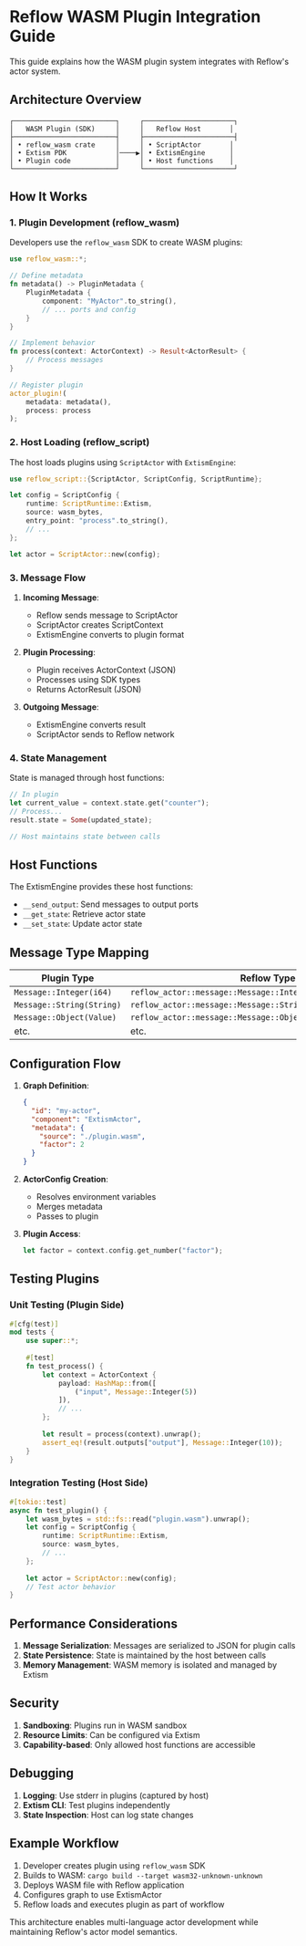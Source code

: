 # Reflow WASM Plugin Integration Guide

This guide explains how the WASM plugin system integrates with Reflow's actor system.

## Architecture Overview

```
┌─────────────────────────┐     ┌──────────────────────┐
│   WASM Plugin (SDK)     │     │   Reflow Host       │
├─────────────────────────┤     ├──────────────────────┤
│ • reflow_wasm crate     │     │ • ScriptActor       │
│ • Extism PDK            │────▶│ • ExtismEngine      │
│ • Plugin code           │     │ • Host functions    │
└─────────────────────────┘     └──────────────────────┘
```

## How It Works

### 1. Plugin Development (reflow_wasm)

Developers use the `reflow_wasm` SDK to create WASM plugins:

```rust
use reflow_wasm::*;

// Define metadata
fn metadata() -> PluginMetadata {
    PluginMetadata {
        component: "MyActor".to_string(),
        // ... ports and config
    }
}

// Implement behavior
fn process(context: ActorContext) -> Result<ActorResult> {
    // Process messages
}

// Register plugin
actor_plugin!(
    metadata: metadata(),
    process: process
);
```

### 2. Host Loading (reflow_script)

The host loads plugins using `ScriptActor` with `ExtismEngine`:

```rust
use reflow_script::{ScriptActor, ScriptConfig, ScriptRuntime};

let config = ScriptConfig {
    runtime: ScriptRuntime::Extism,
    source: wasm_bytes,
    entry_point: "process".to_string(),
    // ...
};

let actor = ScriptActor::new(config);
```

### 3. Message Flow

1. **Incoming Message**: 
   - Reflow sends message to ScriptActor
   - ScriptActor creates ScriptContext
   - ExtismEngine converts to plugin format

2. **Plugin Processing**:
   - Plugin receives ActorContext (JSON)
   - Processes using SDK types
   - Returns ActorResult (JSON)

3. **Outgoing Message**:
   - ExtismEngine converts result
   - ScriptActor sends to Reflow network

### 4. State Management

State is managed through host functions:

```rust
// In plugin
let current_value = context.state.get("counter");
// Process...
result.state = Some(updated_state);

// Host maintains state between calls
```

## Host Functions

The ExtismEngine provides these host functions:

- `__send_output`: Send messages to output ports
- `__get_state`: Retrieve actor state
- `__set_state`: Update actor state

## Message Type Mapping

| Plugin Type | Reflow Type |
|-------------|-------------|
| `Message::Integer(i64)` | `reflow_actor::message::Message::Integer(i64)` |
| `Message::String(String)` | `reflow_actor::message::Message::String(Arc<String>)` |
| `Message::Object(Value)` | `reflow_actor::message::Message::Object(Arc<EncodableValue>)` |
| etc. | etc. |

## Configuration Flow

1. **Graph Definition**:
   ```json
   {
     "id": "my-actor",
     "component": "ExtismActor",
     "metadata": {
       "source": "./plugin.wasm",
       "factor": 2
     }
   }
   ```

2. **ActorConfig Creation**:
   - Resolves environment variables
   - Merges metadata
   - Passes to plugin

3. **Plugin Access**:
   ```rust
   let factor = context.config.get_number("factor");
   ```

## Testing Plugins

### Unit Testing (Plugin Side)

```rust
#[cfg(test)]
mod tests {
    use super::*;
    
    #[test]
    fn test_process() {
        let context = ActorContext {
            payload: HashMap::from([
                ("input", Message::Integer(5))
            ]),
            // ...
        };
        
        let result = process(context).unwrap();
        assert_eq!(result.outputs["output"], Message::Integer(10));
    }
}
```

### Integration Testing (Host Side)

```rust
#[tokio::test]
async fn test_plugin() {
    let wasm_bytes = std::fs::read("plugin.wasm").unwrap();
    let config = ScriptConfig {
        runtime: ScriptRuntime::Extism,
        source: wasm_bytes,
        // ...
    };
    
    let actor = ScriptActor::new(config);
    // Test actor behavior
}
```

## Performance Considerations

1. **Message Serialization**: Messages are serialized to JSON for plugin calls
2. **State Persistence**: State is maintained by the host between calls
3. **Memory Management**: WASM memory is isolated and managed by Extism

## Security

1. **Sandboxing**: Plugins run in WASM sandbox
2. **Resource Limits**: Can be configured via Extism
3. **Capability-based**: Only allowed host functions are accessible

## Debugging

1. **Logging**: Use stderr in plugins (captured by host)
2. **Extism CLI**: Test plugins independently
3. **State Inspection**: Host can log state changes

## Example Workflow

1. Developer creates plugin using `reflow_wasm` SDK
2. Builds to WASM: `cargo build --target wasm32-unknown-unknown`
3. Deploys WASM file with Reflow application
4. Configures graph to use ExtismActor
5. Reflow loads and executes plugin as part of workflow

This architecture enables multi-language actor development while maintaining Reflow's actor model semantics.